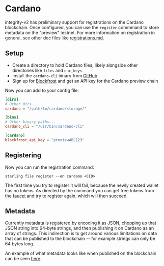 # Cardano

integrity-v2 has preliminary support for registrations on the Cardano blockchain.
Once configured, you can use the `register` commmand to store metadata on the "preview"
testnet. For more information on registration in general, see other doc files like
[registrations.md](./registrations.md).

## Setup

- Create a directory to hold Cardano files, likely alongside other directories like `files` and `enc_keys`
- Install the `cardano-cli` binary from [GitHub](https://github.com/intersectmbo/cardano-node/releases)
- Sign up for [Blockfrost](https://blockfrost.io/) and get an API key for the Cardano preview chain

Now you can add to your config file:

```toml
[dirs]
# Other dirs...
cardano = "/path/to/cardano/storage/"

[bins]
# Other binary paths...
cardano_cli = "/usr/bin/cardano-cli"

[cardano]
blockfrost_api_key = "previewABC123"
```

## Registering

Now you can run the registration command:

```
starling file register --on cardano <CID>
```

The first time you try to register it will fail, because the newly created wallet
has no tokens. As directed by the command you can get free tokens from the
[faucet](https://docs.cardano.org/cardano-testnets/tools/faucet)
and try to register again, which will then succeed.

## Metadata

Currently metadata is registered by encoding it as JSON, chopping up that JSON string
into 64-byte strings, and then publishing it on Cardano as an array of strings. This
indirection is to get around various limitations on data that can be published to
the blockchain -- for example strings can only be 64 bytes long.

An example of what metadata looks like when published on the blockchain can be seen
[here](https://preview.cardanoscan.io/transaction/83d6d34c5f75faf0d441ffad3a537e4202325bb9eec3346b402907391df70985?tab=metadata).

